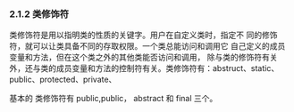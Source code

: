 ### 2.1.2 类修饰符

类修饰符是用以指明类的性质的关键字。用户在自定义类时，指定不同的修饰符，就可以让类具备不同的存取权限。一个类总能访问和调用它自己定义的成员变量和方法，但在这个类之外的其他类能否访问和调用，除与类的修饰符有关外，还与类的成员变量和方法的控制符有关。类修饰符有：abstruct、static、public、protected、private、

基本的类修饰符有 public,public， abstract 和 final 三个。

